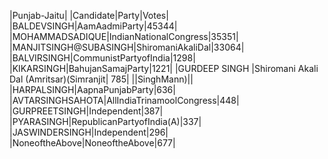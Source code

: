  
|Punjab-Jaitu|
|Candidate|Party|Votes|
|BALDEVSINGH|AamAadmiParty|45344|
|MOHAMMADSADIQUE|IndianNationalCongress|35351|
|MANJITSINGH@SUBASINGH|ShiromaniAkaliDal|33064|
|BALVIRSINGH|CommunistPartyofIndia|1298|
|KIKARSINGH|BahujanSamajParty|1221|
|GURDEEP SINGH            |Shiromani Akali Dal (Amritsar)(Simranjit|  785|
||SinghMann)||
|HARPALSINGH|AapnaPunjabParty|636|
|AVTARSINGHSAHOTA|AllIndiaTrinamoolCongress|448|
|GURPREETSINGH|Independent|387|
|PYARASINGH|RepublicanPartyofIndia(A)|337|
|JASWINDERSINGH|Independent|296|
|NoneoftheAbove|NoneoftheAbove|677|

